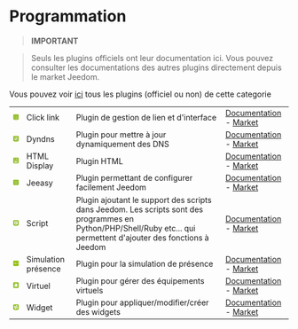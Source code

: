 
# Programmation


>**IMPORTANT**

>Seuls les plugins officiels ont leur documentation ici. Vous pouvez consulter les documentations des autres plugins directement depuis le market Jeedom.


Vous pouvez voir [ici](https://market.jeedom.com/index.php?v=d&p=market&type=plugin&categorie=programming) tous les plugins (officiel ou non) de cette categorie

| | | | |
|--- | --- | --- | ---|
|<img src="clink/clink_icon.png" width="100" />|Click link|Plugin de gestion de lien et d'interface|[Documentation](clink/index.md) - [Market](https://market.jeedom.com/index.php?v=d&p=market_display&id=1867)|
|<img src="dyndns/dyndns_icon.png" width="100" />|Dyndns|Plugin pour mettre à jour dynamiquement des DNS|[Documentation](dyndns/index.md) - [Market](https://market.jeedom.com/index.php?v=d&p=market_display&id=1928)|
|<img src="htmldisplay/htmldisplay_icon.png" width="100" />|HTML Display|Plugin HTML|[Documentation](htmldisplay/index.md) - [Market](https://market.jeedom.com/index.php?v=d&p=market_display&id=3843)|
|<img src="jeeasy/jeeasy_icon.png" width="100" />|Jeeasy|Plugin permettant de configurer facilement Jeedom|[Documentation](jeeasy/index.md) - [Market](https://market.jeedom.com/index.php?v=d&p=market_display&id=3828)|
|<img src="script/script_icon.png" width="100" />|Script|Plugin ajoutant le support des scripts dans Jeedom. Les scripts sont des programmes en Python/PHP/Shell/Ruby etc... qui permettent d'ajouter des fonctions à Jeedom|[Documentation](script/index.md) - [Market](https://market.jeedom.com/index.php?v=d&p=market_display&id=20)|
|<img src="simupre/simupre_icon.png" width="100" />|Simulation présence|Plugin pour la simulation de présence|[Documentation](simupre/index.md) - [Market](https://market.jeedom.com/index.php?v=d&p=market_display&id=3762)|
|<img src="virtual/virtual_icon.png" width="100" />|Virtuel|Plugin pour gérer des équipements virtuels|[Documentation](virtual/index.md) - [Market](https://market.jeedom.com/index.php?v=d&p=market_display&id=21)|
|<img src="widget/widget_icon.png" width="100" />|Widget|Plugin pour appliquer/modifier/créer des widgets|[Documentation](widget/index.md) - [Market](https://market.jeedom.com/index.php?v=d&p=market_display&id=9)|
